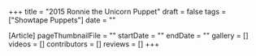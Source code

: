 +++
title = "2015 Ronnie the Unicorn Puppet"
draft = false
tags = ["Showtape Puppets"]
date = ""

[Article]
pageThumbnailFile = ""
startDate = ""
endDate = ""
gallery = []
videos = []
contributors = []
reviews = []
+++